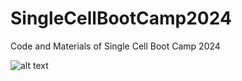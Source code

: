 # SingleCellBootCamp2024
Code and Materials of Single Cell Boot Camp 2024

![alt text](http://url/to/img.png)
